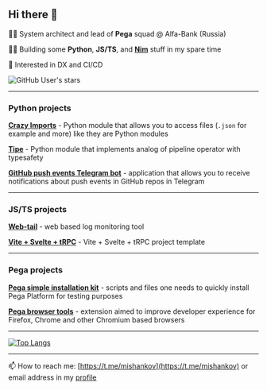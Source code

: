 ## Hi there 👋

👨‍💼 System architect and lead of **Pega** squad @ Alfa-Bank (Russia)

👨‍💻 Building some **Python**, **JS/TS**, and **[Nim](https://nim-lang.org/)** stuff in my spare time

🤔 Interested in DX and CI/CD

![GitHub User's stars](https://img.shields.io/github/stars/mishankov?style=social)

---
### Python projects
**[Crazy Imports](https://github.com/mishankov/crazy-imports)** - Python module that allows you to access files (`.json` for example and more) like they are Python modules

**[Tipe](https://github.com/mishankov/tipe)** - Python module that implements analog of pipeline operator with typesafety

**[GitHub push events Telegram bot](https://github.com/mishankov/github-push-events-telegram-bot)** - application that allows you to receive notifications about push events in GitHub repos in Telegram

---
### JS/TS projects
**[Web-tail](https://github.com/mishankov/web-tail)** - web based log monitoring tool

**[Vite + Svelte + tRPC](https://github.com/mishankov/vite-svelte-trpc)** - Vite + Svelte + tRPC project template 

---
### Pega projects
**[Pega simple installation kit](https://github.com/mishankov/pega-easy-install-kit)** - scripts and files one needs to quickly install Pega Platform for testing purposes

**[Pega browser tools](https://github.com/mishankov/pega-browser-tools)** - extension aimed to improve developer experience for Firefox, Chrome and other Chromium based browsers

---

<!-- [![My GitHub stats](https://github-readme-stats.vercel.app/api?username=mishankov)](https://github.com/anuraghazra/github-readme-stats) -->
[![Top Langs](https://github-readme-stats-mishankov.vercel.app/api/top-langs/?username=mishankov&layout=compact&hide=swift,html&count_private=false)](https://github.com/anuraghazra/github-readme-stats)

---

📫 How to reach me: [https://t.me/mishankov](https://t.me/mishankov) or email address in my [profile](https://github.com/mishankov)
